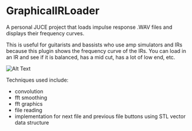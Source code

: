 # GraphicalIRLoader
A personal JUCE project that loads impulse response .WAV files and displays their frequency curves.

This is useful for guitarists and bassists who use amp simulators and IRs because this plugin shows the frequency curve of the IRs.  You can load in an IR and see if it is balanced, has a mid cut, has a lot of low end, etc.  

![Alt Text](https://media.giphy.com/media/kD5cQ2uVFMma8PSlFW/giphy.gif)

Techniques used include:
- convolution
- fft smoothing
- fft graphics
- file reading
- implementation for next file and previous file buttons using STL vector data structure
